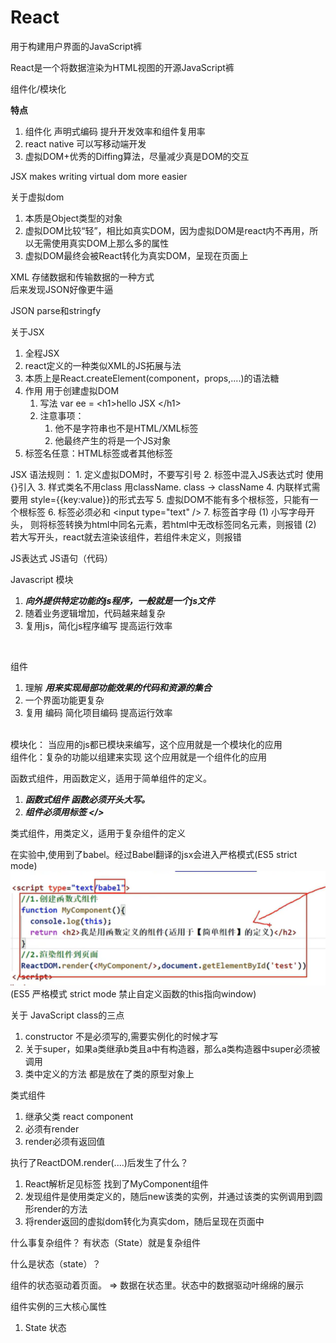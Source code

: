 # React
用于构建用户界面的JavaScript裤

React是一个将数据渲染为HTML视图的开源JavaScript裤

组件化/模块化

**特点**
1. 组件化 声明式编码 提升开发效率和组件复用率
2. react native 可以写移动端开发
3. 虚拟DOM+优秀的Diffing算法，尽量减少真是DOM的交互

JSX makes writing virtual dom more easier

关于虚拟dom
1. 本质是Object类型的对象
2. 虚拟DOM比较“轻”，相比如真实DOM，因为虚拟DOM是react内不再用，所以无需使用真实DOM上那么多的属性
3. 虚拟DOM最终会被React转化为真实DOM，呈现在页面上
   

XML 存储数据和传输数据的一种方式<br>
后来发现JSON好像更牛逼<br>


JSON parse和stringfy

关于JSX
1. 全程JSX
2. react定义的一种类似XML的JS拓展与法
3. 本质上是React.createElement(component，props,....)的语法糖
4. 作用 用于创建虚拟DOM
   1. 写法 var ee = \<h1\>hello JSX \</h1\>
   2. 注意事项： 
      1. 他不是字符串也不是HTML/XML标签
      2. 他最终产生的将是一个JS对象
5. 标签名任意：HTML标签或者其他标签


JSX 语法规则：
    1. 定义虚拟DOM时，不要写引号
    2. 标签中混入JS表达式时 使用{}引入
    3. 样式类名不用class 用className. class -> className
    4. 内联样式需要用 style={{key:value}}的形式去写
    5. 虚拟DOM不能有多个根标签，只能有一个根标签
    6. 标签必须必和 \<input type="text" /\>
    7. 标签首字母
        (1) 小写字母开头， 则将标签转换为html中同名元素，若html中无改标签同名元素，则报错
        (2) 若大写开头，react就去渲染该组件，若组件未定义，则报错



JS表达式
JS语句（代码）
<br>

Javascript 模块
1. ***向外提供特定功能的js程序，一般就是一个js文件***
2. 随着业务逻辑增加，代码越来越复杂
3. 复用js，简化js程序编写 提高运行效率
<br>

组件
1. 理解 ***用来实现局部功能效果的代码和资源的集合***
2. 一个界面功能更复杂
3. 复用 编码 简化项目编码 提高运行效率


<br>
模块化： 当应用的js都已模块来编写，这个应用就是一个模块化的应用<br>
组件化：复杂的功能以组建来实现 这个应用就是一个组件化的应用<br>


函数式组件，用函数定义，适用于简单组件的定义。<br>
1. ***函数式组件 函数必须开头大写。***
2. ***组件必须用标签 </>***

类式组件，用类定义，适用于复杂组件的定义<br>



在实验中,使用到了babel。经过Babel翻译的jsx会进入严格模式(ES5 strict mode)
<img src="./imgs/functional_components.PNG">
(ES5 严格模式 strict mode 禁止自定义函数的this指向window)
        

关于 JavaScript class的三点
1. constructor 不是必须写的,需要实例化的时候才写
2. 关于super，如果a类继承b类且a中有构造器，那么a类构造器中super必须被调用
3. 类中定义的方法 都是放在了类的原型对象上




类式组件 
1. 继承父类 react component
2. 必须有render
3. render必须有返回值


执行了ReactDOM.render(....)后发生了什么？
1. React解析足见标签 找到了MyComponent组件
2. 发现组件是使用类定义的，随后new该类的实例，并通过该类的实例调用到圆形render的方法
3. 将render返回的虚拟dom转化为真实dom，随后呈现在页面中


什么事复杂组件？
有状态（State）就是复杂组件

什么是状态（state）？

组件的状态驱动着页面。 => 数据在状态里。状态中的数据驱动叶绵绵的展示

组件实例的三大核心属性
1. State 状态




